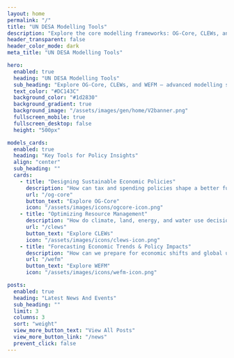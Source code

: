 ```yaml
---
layout: home
permalink: "/"
title: "UN DESA Modelling Tools"
description: "Explore the core modelling frameworks: OG-Core, CLEWs, and WEFM for integrated policy insights."
header_transparent: false
header_color_mode: dark
meta_title: "UN DESA Modelling Tools"

hero:
  enabled: true
  heading: "UN DESA Modelling Tools"
  sub_heading: "Explore OG-Core, CLEWs, and WEFM — advanced modelling systems for sustainable development and integrated policy analysis."
  text_color: "#DC143C"
  background_color: "#1d2830"
  background_gradient: true
  background_image: "/assets/images/gen/home/V2banner.png"
  fullscreen_mobile: true
  fullscreen_desktop: false
  height: "500px"

models_cards:
  enabled: true
  heading: "Key Tools for Policy Insights"
  align: "center"
  sub_heading: ""
  cards:
    - title: "Designing Sustainable Economic Policies"
      description: "How can tax and spending policies shape a better future?"
      url: "/og-core"
      button_text: "Explore OG-Core"
      icon: "/assets/images/icons/ogcore-icon.png"
    - title: "Optimizing Resource Management"
      description: "How do climate, land, energy, and water use decisions impact sustainability?"
      url: "/clews"
      button_text: "Explore CLEWs"
      icon: "/assets/images/icons/clews-icon.png"
    - title: "Forecasting Economic Trends & Policy Impacts"
      description: "How can we prepare for economic shifts and global uncertainties?"
      url: "/wefm"
      button_text: "Explore WEFM"
      icon: "/assets/images/icons/wefm-icon.png"

posts:
  enabled: true
  heading: "Latest News And Events"
  sub_heading: ""
  limit: 3
  columns: 3
  sort: "weight"
  view_more_button_text: "View All Posts"
  view_more_button_link: "/news"
  prevent_click: false
---
```

